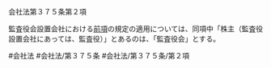 会社法第３７５条第２項

監査役会設置会社における[前項](会社法＿＿＿＿第３７５条第１項)の規定の適用については、同項中「株主（監査役設置会社にあっては、監査役）」とあるのは、「監査役会」とする。

#会社法
#会社法/第３７５条
#会社法/第３７５条/第２項
